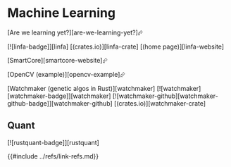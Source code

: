 # Machine Learning

[Are we learning yet?][are-we-learning-yet?]⮳

[![linfa-badge]][linfa] [(crates.io)][linfa-crate] [(home page)][linfa-website]

[SmartCore][smartcore-website]⮳

[OpenCV (example)][opencv-example]⮳

[Watchmaker (genetic algos in Rust)][watchmaker]  [![watchmaker][watchmaker-badge]][watchmaker]  [![watchmaker-github][watchmaker-github-badge]][watchmaker-github]  [(crates.io)][watchmaker-crate]

## Quant

[![rustquant-badge]][rustquant]

{{#include ../refs/link-refs.md}}
